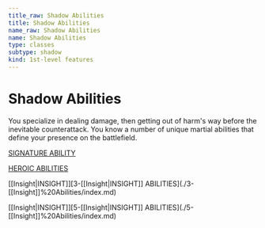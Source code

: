 ```yaml
---
title_raw: Shadow Abilities
title: Shadow Abilities
name_raw: Shadow Abilities
name: Shadow Abilities
type: classes
subtype: shadow
kind: 1st-level features
---
```


# Shadow Abilities

You specialize in dealing damage, then getting out of harm's way before the inevitable counterattack. You know a number of unique martial abilities that define your presence on the battlefield.

[SIGNATURE ABILITY](./Signature%20Ability/index.md)

[HEROIC ABILITIES](./Heroic%20Abilities.md)

[[Insight|INSIGHT]]\[3-[[Insight|INSIGHT]] ABILITIES\](./3-[[Insight]]%20Abilities/index.md)

[[Insight|INSIGHT]]\[5-[[Insight|INSIGHT]] ABILITIES\](./5-[[Insight]]%20Abilities/index.md)
